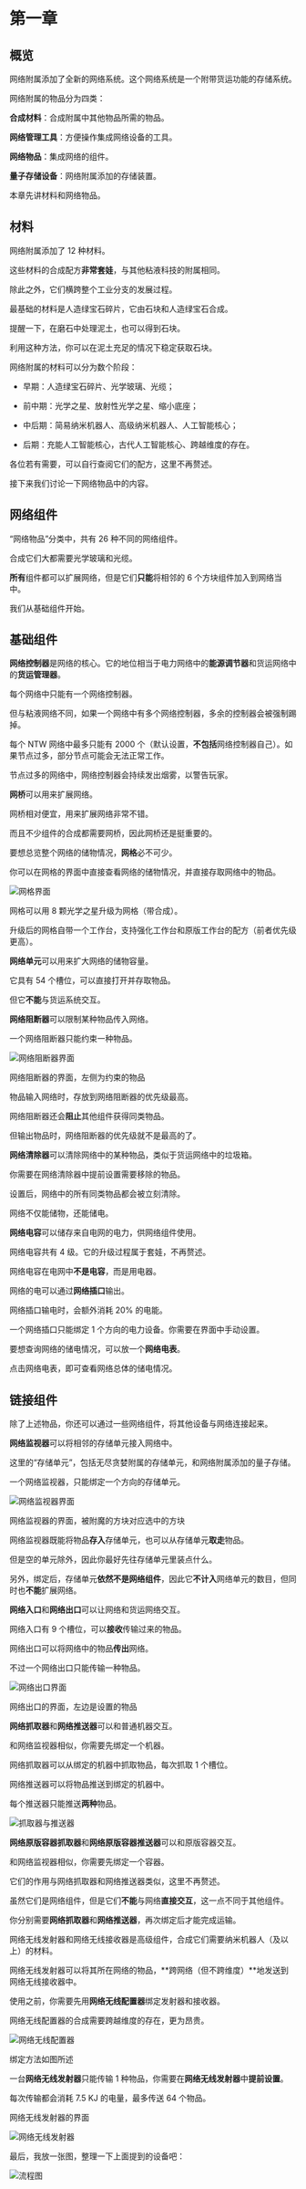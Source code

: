 # 第一章

## 概览

网络附属添加了全新的网络系统。这个网络系统是一个附带货运功能的存储系统。

网络附属的物品分为四类：

**合成材料**：合成附属中其他物品所需的物品。

**网络管理工具**：方便操作集成网络设备的工具。

**网络物品**：集成网络的组件。

**量子存储设备**：网络附属添加的存储装置。

本章先讲材料和网络物品。

## 材料

网络附属添加了 12 种材料。

这些材料的合成配方**非常套娃**，与其他粘液科技的附属相同。

除此之外，它们横跨整个工业分支的发展过程。

最基础的材料是人造绿宝石碎片，它由石块和人造绿宝石合成。

提醒一下，在磨石中处理泥土，也可以得到石块。

利用这种方法，你可以在泥土充足的情况下稳定获取石块。

网络附属的材料可以分为数个阶段：

- 早期：人造绿宝石碎片、光学玻璃、光缆；

- 前中期：光学之星、放射性光学之星、缩小底座；

- 中后期：简易纳米机器人、高级纳米机器人、人工智能核心；

- 后期：充能人工智能核心，古代人工智能核心、跨越维度的存在。

各位若有需要，可以自行查阅它们的配方，这里不再赘述。

接下来我们讨论一下网络物品中的内容。


## 网络组件

“网络物品”分类中，共有 26 种不同的网络组件。

合成它们大都需要光学玻璃和光缆。

**所有**组件都可以扩展网络，但是它们**只能**将相邻的 6 个方块组件加入到网络当中。

我们从基础组件开始。

## 基础组件

**网络控制器**是网络的核心。它的地位相当于电力网络中的**能源调节器**和货运网络中的**货运管理器**。

每个网络中只能有一个网络控制器。

但与粘液网络不同，如果一个网络中有多个网络控制器，多余的控制器会被强制踢掉。

每个 NTW 网络中最多只能有 2000 个（默认设置，**不包括**网络控制器自己）。如果节点过多，部分节点可能会无法正常工作。

节点过多的网络中，网络控制器会持续发出烟雾，以警告玩家。



**网桥**可以用来扩展网络。

网桥相对便宜，用来扩展网络非常不错。

而且不少组件的合成都需要网桥，因此网桥还是挺重要的。



要想总览整个网络的储物情况，**网格**必不可少。

你可以在网格的界面中直接查看网络的储物情况，并直接存取网络中的物品。

![网格界面](https://gzassets.cn/minecraft/plugin/slimefun/wiki/addons/images/networks/wanggegui.png ':size=25%')

网格可以用 8 颗光学之星升级为网格（带合成）。

升级后的网格自带一个工作台，支持强化工作台和原版工作台的配方（前者优先级更高）。



**网络单元**可以用来扩大网络的储物容量。

它具有 54 个槽位，可以直接打开并存取物品。

但它**不能**与货运系统交互。



**网络阻断器**可以限制某种物品传入网络。

一个网络阻断器只能约束一种物品。    

![网络阻断器界面](https://gzassets.cn/minecraft/plugin/slimefun/wiki/addons/images/networks/zuduanqi.png ':size=25%')

网络阻断器的界面，左侧为约束的物品

物品输入网络时，存放到网络阻断器的优先级最高。

网络阻断器还会**阻止**其他组件获得同类物品。

但输出物品时，网络阻断器的优先级就不是最高的了。



**网络清除器**可以清除网络中的某种物品，类似于货运网络中的垃圾箱。

你需要在网络清除器中提前设置需要移除的物品。

设置后，网络中的所有同类物品都会被立刻清除。



网络不仅能储物，还能储电。

**网络电容**可以储存来自电网的电力，供网络组件使用。

网络电容共有 4 级。它的升级过程属于套娃，不再赘述。

网络电容在电网中**不是电容**，而是用电器。



网络的电可以通过**网络插口**输出。

网络插口输电时，会额外消耗 20% 的电能。

一个网络插口只能绑定 1 个方向的电力设备。你需要在界面中手动设置。

要想查询网络的储电情况，可以放一个**网络电表**。

点击网络电表，即可查看网络总体的储电情况。

## 链接组件

除了上述物品，你还可以通过一些网络组件，将其他设备与网络连接起来。



**网络监视器**可以将相邻的存储单元接入网络中。

这里的“存储单元”，包括无尽贪婪附属的存储单元，和网络附属添加的量子存储。

一个网络监视器，只能绑定一个方向的存储单元。

![网络监视器界面](https://gzassets.cn/minecraft/plugin/slimefun/wiki/addons/images/networks/jianshiqi.png ':size=25%')

网络监视器的界面，被附魔的方块对应选中的方块

网络监视器既能将物品**存入**存储单元，也可以从存储单元**取走**物品。

但是空的单元除外，因此你最好先往存储单元里装点什么。

另外，绑定后，存储单元**依然不是网络组件**，因此它**不计入**网络单元的数目，但同时也**不能**扩展网络。



**网络入口**和**网络出口**可以让网络和货运网络交互。

网络入口有 9 个槽位，可以**接收**传输过来的物品。

网络出口可以将网络中的物品**传出**网络。

不过一个网络出口只能传输一种物品。

![网络出口界面](https://gzassets.cn/minecraft/plugin/slimefun/wiki/addons/images/networks/chukou.png ':size=25%')

网络出口的界面，左边是设置的物品


**网络抓取器**和**网络推送器**可以和普通机器交互。

和网络监视器相似，你需要先绑定一个机器。

网络抓取器可以从绑定的机器中抓取物品，每次抓取 1 个槽位。

网络推送器可以将物品推送到绑定的机器中。

每个推送器只能推送**两种**物品。

![抓取器与推送器](https://gzassets.cn/minecraft/plugin/slimefun/wiki/addons/images/networks/zhuaqutuisong.png ':size=35%')

**网络原版容器抓取器**和**网络原版容器推送器**可以和原版容器交互。

和网络监视器相似，你需要先绑定一个容器。

它们的作用与网络抓取器和网络推送器类似，这里不再赘述。

虽然它们是网络组件，但是它们**不能**与网络**直接交互**，这一点不同于其他组件。

你分别需要**网络抓取器**和**网络推送器**，再次绑定后才能完成运输。



网络无线发射器和网络无线接收器是高级组件，合成它们需要纳米机器人（及以上）的材料。

网络无线发射器可以将其所在网络的物品，**跨网络（但不跨维度）**地发送到网络无线接收器中。

使用之前，你需要先用**网络无线配置器**绑定发射器和接收器。

网络无线配置器的合成需要跨越维度的存在，更为昂贵。

![网络无线配置器](https://gzassets.cn/minecraft/plugin/slimefun/wiki/addons/images/networks/wuxianpeizhi.png ':size=25%')

绑定方法如图所述

一台**网络无线发射器**只能传输 1 种物品，你需要在**网络无线发射器**中**提前设置**。

每次传输都会消耗 7.5 KJ 的电量，最多传送 64 个物品。

网络无线发射器的界面    

![网络无线发射器](https://gzassets.cn/minecraft/plugin/slimefun/wiki/addons/images/networks/fasheqi.png ':size=25%')

最后，我放一张图，整理一下上面提到的设备吧：

![流程图](https://gzassets.cn/minecraft/plugin/slimefun/wiki/addons/images/networks/liuchengtu.png ':size=50%')